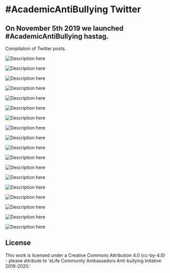 # #AcademicAntiBullying Twitter 

## On November 5th 2019 we launched **#AcademicAntiBullying** hastag.

Compilation of Twitter posts.

![Description here](11.05.2019.png)


![Description here](11.05.2019_2.png)


![Description here](11.11.2019.png)


![Description here](11.27.2019.png)


![Description here](12.03.2019.png)


![Description here](02.17.2020.png)


![Description here](03.08.2020.png)


![Description here](03.23.2020.png)


![Description here](04.06.2020.png)


![Description here](04.20.2020.png)


![Description here](04.27.2020.png)


![Description here](05.04.2020.png)


![Description here](05.04.2020.png)


![Description here](05.11.2020.png)


![Description here](05.25.2020.png)


![Description here](03.08.2020.png)

![Description here](06.04.2020.png)

![Description here](06.05.2020.png)

## License

This work is licensed under a Creative Commons Attribution 4.0 (cc-by-4.0) - please attribute to 'eLife Community Ambassadors Anti-bullying Initative 2019-2020.'



